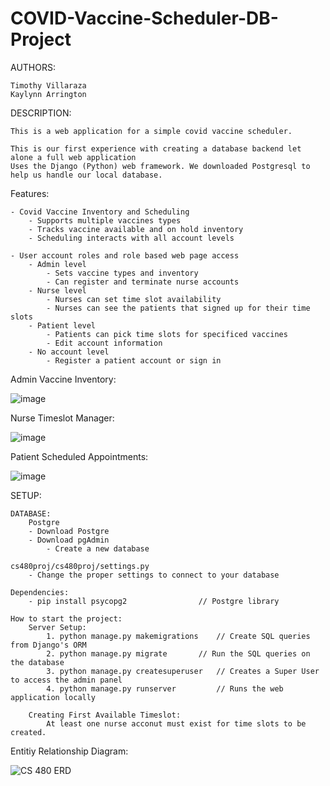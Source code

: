 # COVID-Vaccine-Scheduler-DB-Project

AUTHORS:

	Timothy Villaraza
	Kaylynn Arrington

DESCRIPTION:

	This is a web application for a simple covid vaccine scheduler.
	
	This is our first experience with creating a database backend let alone a full web application
	Uses the Django (Python) web framework. We downloaded Postgresql to help us handle our local database.

Features:
	
	- Covid Vaccine Inventory and Scheduling
		- Supports multiple vaccines types
		- Tracks vaccine available and on hold inventory
		- Scheduling interacts with all account levels
		
	- User account roles and role based web page access
		- Admin level
			- Sets vaccine types and inventory
			- Can register and terminate nurse accounts
		- Nurse level
			- Nurses can set time slot availability
			- Nurses can see the patients that signed up for their time slots
		- Patient level
			- Patients can pick time slots for specificed vaccines
			- Edit account information
		- No account level
			- Register a patient account or sign in

Admin Vaccine Inventory:

![image](https://user-images.githubusercontent.com/61322637/174668907-770bc54e-f5d9-43ca-95cc-506f31e6a550.png)

Nurse Timeslot Manager:

![image](https://user-images.githubusercontent.com/61322637/174670198-56e96205-95e7-4512-833b-c005b794f150.png)

Patient Scheduled Appointments:

![image](https://user-images.githubusercontent.com/61322637/174669127-fd13de56-f762-4e7e-97bc-a650c3b66063.png)

SETUP:

	DATABASE:
		Postgre
		- Download Postgre
		- Download pgAdmin
			- Create a new database

	cs480proj/cs480proj/settings.py
		- Change the proper settings to connect to your database
	
	Dependencies:
		- pip install psycopg2			      // Postgre library

	How to start the project:
		Server Setup:
			1. python manage.py makemigrations    // Create SQL queries from Django's ORM
			2. python manage.py migrate	      // Run the SQL queries on the database
			3. python manage.py createsuperuser   // Creates a Super User to access the admin panel
			4. python manage.py runserver	      // Runs the web application locally
			
		Creating First Available Timeslot:
			At least one nurse acconut must exist for time slots to be created.

Entitiy Relationship Diagram:

![CS 480 ERD](https://user-images.githubusercontent.com/61322637/174665511-91baff42-bd94-48a2-bc9e-48ca060c1b15.png)


